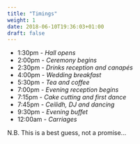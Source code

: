 ```yaml
---
title: "Timings"
weight: 1
date: 2018-06-10T19:36:03+01:00
draft: false
---
```


* 1:30pm - _Hall opens_
* 2:00pm - _Ceremony begins_
* 2:30pm - _Drinks reception and canapés_
* 4:00pm - _Wedding breakfast_
* 5:30pm - _Tea and coffee_
* 7:00pm - _Evening reception begins_
* 7:15pm - _Cake cutting and first dance_
* 7:45pm - _Ceilidh, DJ and dancing_
* 9:30pm - _Evening buffet_
* 12:00am - _Carriages_

N.B. This is a best guess, not a promise...
